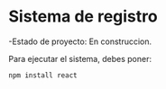 <h1> Sistema de registro</h1>

-Estado de proyecto: En construccion.

Para ejecutar el sistema, debes poner:

````npm install react````
